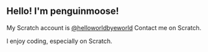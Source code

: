 ## Hello! I'm penguinmoose!

My Scratch account is [@helloworldbyeworld](scratch.mit.edu/users/helloworldbyeworld)
Contact me on Scratch.

I enjoy coding, especially on Scratch.

<!---
penguinmoose/penguinmoose is a ✨ special ✨ repository because its `README.md` (this file) appears on your GitHub profile.
You can click the Preview link to take a look at your changes.
--->
